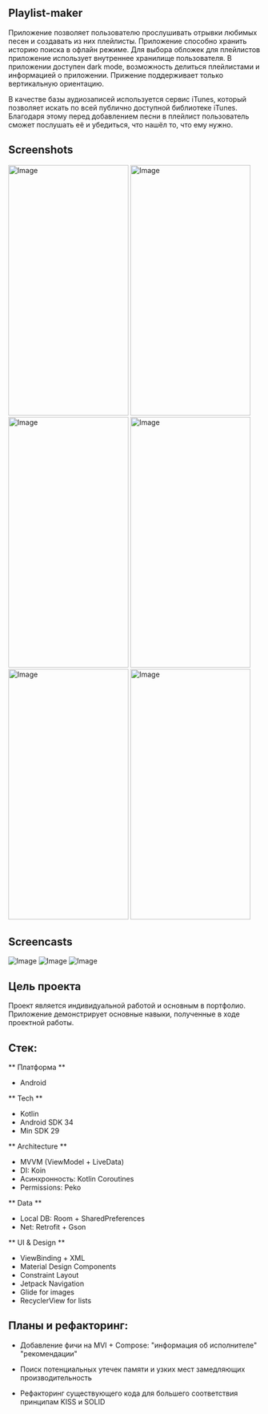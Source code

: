 ## Playlist-maker

Приложение позволяет пользователю прослушивать отрывки любимых песен и создавать из них плейлисты. Приложение способно хранить историю поиска
в офлайн режиме. Для выбора обложек для плейлистов приложение использует внутреннее хранилище пользователя. В приложении
доступен dark mode, возможность делиться плейлистами и информацией о приложении. Прижение поддерживает только вертикальную ориентацию.

В качестве базы аудиозаписей используется сервис iTunes, который позволяет искать по всей публично доступной библиотеке iTunes.
Благодаря этому перед добавлением песни в плейлист пользователь сможет послушать её и убедиться, что нашёл то, что ему нужно.

## Screenshots ## 
<img width="240" height="500" alt="Image" src="https://github.com/user-attachments/assets/d3a679cb-bd16-4dac-92b2-3f7352c366fb" /> <img width="240" height="500" alt="Image" src="https://github.com/user-attachments/assets/31e4334c-0240-4b35-b7b8-35db9208628e" /> 
<img width="240" height="500" alt="Image" src="https://github.com/user-attachments/assets/26040aa3-f42b-464a-bcd6-86ea01f173e3" /> <img width="240" height="500" alt="Image" src="https://github.com/user-attachments/assets/a9c91f86-f3ce-4e3a-89dc-22df22276afc" />
<img width="240" height="500" alt="Image" src="https://github.com/user-attachments/assets/e9f2b243-9608-446d-9421-f847ff629abc" /> <img width="240" height="500" alt="Image" src="https://github.com/user-attachments/assets/db68f725-aea4-42a2-b186-08eb9e275461" />

## Screencasts ## 

![Image](https://github.com/user-attachments/assets/05b81b88-7f37-415c-bad9-b3e46e7e8f37)
![Image](https://github.com/user-attachments/assets/ee9d13ab-b4b1-48b3-8875-278bfabf5188) ![Image](https://github.com/user-attachments/assets/742475a8-2604-4481-82cb-c434d57e1adf)

## Цель проекта
Проект является индивидуальной работой и основным в портфолио. Приложение демонстрирует основные навыки, полученные в ходе проектной работы.

## Стек: 

** Платформа ** 
- Android

** Tech ** 
- Kotlin
- Android SDK 34
- Min SDK 29

** Architecture ** 
- MVVM (ViewModel + LiveData)
- DI: Koin
- Асинхронность: Kotlin Coroutines
- Permissions: Peko

** Data ** 
- Local DB: Room + SharedPreferences
- Net: Retrofit + Gson

** UI & Design **
- ViewBinding + XML
- Material Design Components
- Constraint Layout
- Jetpack Navigation
- Glide for images
- RecyclerView for lists

## Планы и рефакторинг:
- Добавление фичи на MVI + Compose:
  "информация об исполнителе"
  "рекомендации"

- Поиск потенциальных утечек памяти и узких мест замедляющих производительность
- Рефакторинг существующего кода для большего соответствия принципам KISS и SOLID
